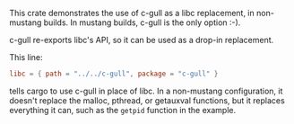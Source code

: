 This crate demonstrates the use of c-gull as a libc replacement, in
non-mustang builds. In mustang builds, c-gull is the only option :-).

c-gull re-exports libc's API, so it can be used as a drop-in replacement.

This line:

```toml
libc = { path = "../../c-gull", package = "c-gull" }
```

tells cargo to use c-gull in place of libc. In a non-mustang configuration,
it doesn't replace the malloc, pthread, or getauxval functions, but it replaces
everything it can, such as the `getpid` function in the example.
